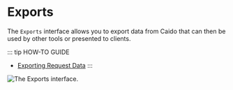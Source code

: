# Exports

The `Exports` interface allows you to export data from Caido that can then be used by other tools or presented to clients.

::: tip HOW-TO GUIDE

- [Exporting Request Data](/guides/exports_requests.md)
:::

<img alt="The Exports interface." src="/_images/exports_interface.png" center>

